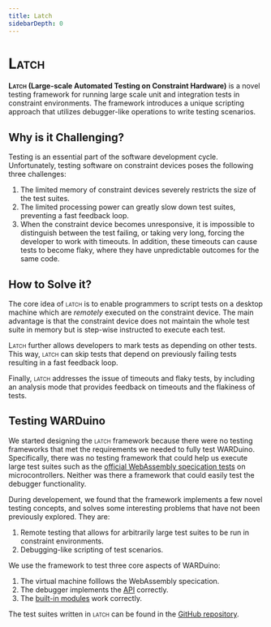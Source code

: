 ```yaml
---
title: Latch
sidebarDepth: 0
---
```

# <span style="font-variant: small-caps;">Latch</span>

**<span style="font-variant: small-caps;">Latch</span> (Large-scale Automated Testing on Constraint Hardware)** is a novel testing framework for running large scale unit and integration tests in constraint environments. The framework introduces a unique scripting approach that utilizes debugger-like operations to write testing scenarios.

## Why is it Challenging?

Testing is an essential part of the software development cycle.
Unfortunately, testing software on constraint devices poses the following three challenges:

1. The limited memory of constraint devices severely restricts the size of the test suites.
2. The limited processing power can greatly slow down test suites, preventing a fast feedback loop.
3. When the constraint device becomes unresponsive, it is impossible to distinguish between the test failing, or taking very long, forcing the developer to work with timeouts.
In addition, these timeouts can cause tests to become flaky, where they have unpredictable outcomes for the same code.

## How to Solve it?

The core idea of <span style="font-variant: small-caps;">latch</span> is to enable programmers to script tests on a desktop machine which are *remotely* executed on the constraint device.
The main advantage is that the constraint device does not maintain the whole test suite in memory but is step-wise instructed to execute each test.

<span style="font-variant: small-caps;">Latch</span> further allows developers to mark tests as depending on other tests.
This way, <span style="font-variant: small-caps;">latch</span> can skip tests that depend on previously failing tests resulting in a fast feedback loop.

Finally, <span style="font-variant: small-caps;">latch</span> addresses the issue of timeouts and flaky tests, by including an analysis mode that provides feedback on timeouts and the flakiness of tests.

## Testing WARDuino

We started designing the <span style="font-variant: small-caps;">latch</span> framework because there were no testing frameworks that met the requirements we needed to fully test WARDuino. Specifically, there was no testing framework that could help us execute large test suites such as the [official WebAssembly specication tests](https://github.com/WebAssembly/testsuite) on microcontrollers. Neither was there a framework that could easily test the debugger functionality.

During developement, we found that the framework implements a few novel testing concepts, and solves some interesting problems that have not been previously explored. They are:


1. Remote testing that allows for arbitrarily large test suites to be run in constraint environments.
2. Debugging-like scripting of test scenarios.

We use the framework to test three core aspects of WARDuino:

1. The virtual machine folllows the WebAssembly specication.
2. The debugger implements the [API](/en/warduino/debugger/)  correctly.
3. The [built-in modules](/en/warduino/modules/) work correctly.

The test suites written in <span style="font-variant: small-caps;">latch</span> can be found in the [GitHub repository](https://github.com/TOPLLab/WARDuino/tree/main/tests/latch).

